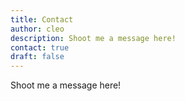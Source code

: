 ```yaml
---
title: Contact
author: cleo
description: Shoot me a message here!
contact: true
draft: false
---
```

Shoot me a message here!